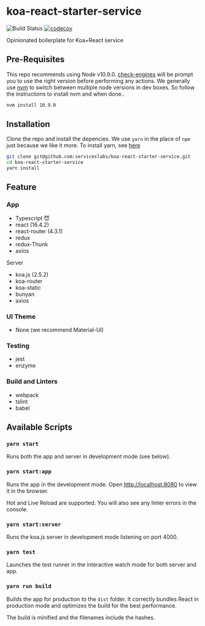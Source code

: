 # koa-react-starter-service

![Build Status](https://codebuild.us-west-2.amazonaws.com/badges?uuid=eyJlbmNyeXB0ZWREYXRhIjoic01RblM3VVFoNE9yYVY5SkFIN0JXTkp4aTVodHZEdkJiRmlzaTBxRkpDbUJOV3EzU1R4eUhia1BDVGZmcStUcWY3ZENGQmZLa3VxR1hFNWRPRkIrUFVBPSIsIml2UGFyYW1ldGVyU3BlYyI6InQvd0VWY0UyNE03Nnl4LzIiLCJtYXRlcmlhbFNldFNlcmlhbCI6MX0%3D&branch=master)
[![codecov](https://codecov.io/gh/serviceslabs/koa-react-starter-service/branch/master/graph/badge.svg?token=xR1nsk6u22)](https://codecov.io/gh/serviceslabs/koa-react-starter-service)


Opinionated boilerplate for Koa+React service

## Pre-Requisites

This repo recommends using Node v10.9.0. [check-engines](https://github.com/kruppel/check-engines#readme) will be prompt you to use the right version before performing any actions. We generally use [nvm](https://github.com/creationix/nvm) to switch between multiple node versions in dev boxes. So follow the instructions to install nvm and when done..

```bash
nvm install 10.9.0
```

## Installation

Clone the repo and install the depencies. We use `yarn` in the place of `npm ` just because we like it more. To install yarn, see [here](https://yarnpkg.com/en/docs/install#mac-stable)

```bash
git clone git@github.com:serviceslabs/koa-react-starter-service.git
cd koa-react-starter-service
yarn install
```

## Feature

### App

* Typescript  😈
* react (16.4.2)
* react-router (4.3.1)
* redux
* redux-Thunk
* axios

Server

* koa.js (2.5.2)
* koa-router
* koa-static
* bunyan
* axios

### UI Theme

* None (we recommend Material-UI)

### Testing

* jest
* enzyme

### Build and Linters

* webpack
* tslint
* babel

## Available Scripts

### `yarn start`

Runs both the app and server in development mode (see below).

### `yarn start:app`

Runs the app in the development mode.
Open <http://localhost:8080> to view it in the browser.

Hot and Live Reload are supported.
You will also see any linter errors in the console.

### `yarn start:server`

Runs the koa.js server in development mode listening on port 4000.

### `yarn test`

Launches the test runner in the interactive watch mode for both server and app.

### `yarn run build`

Builds the app for production to the `dist` folder.
It correctly bundles React in production mode and optimizes the build for the best performance.

The build is minified and the filenames include the hashes.
